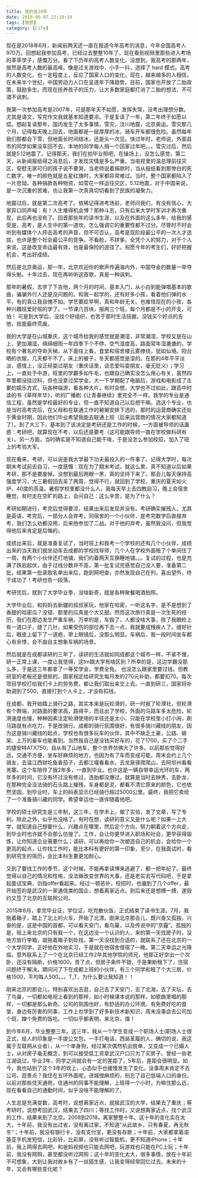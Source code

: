 ```yaml
---
title: 我的这10年
date: 2018-06-07 22:10:10
tags: [随想]
category: [Life]
---
```


现在是2018年6月，新闻前两天还一直在报道今年高考的消息，今年全国高考人970万。回想起我参加高考，已经过去整整10年了，现在看到视频里那些进入考场的莘莘学子，感慨万分。看了下历年的高考人数变化，没想到，我高考的那两年，居然是高考人数的最高峰。像是过关游戏中，小手一抖，选择了 hard 模式。高考的人数变化，也一定程度上，反应了国家人口的变化，现在，越来越多的人相信，在未来半个世纪，中国劳动力人口在呈逐年下降趋势。目前，国家也开放了二胎政策，鼓励多生。而现在抚养孩子的压力，让大多数家庭都打消了二胎的想法，不可谓不讽刺。
<!--more-->

我第一次参加高考是2007年，可是那年天不如愿，发挥失常，没考出理想分数。尤其是语文，写完作文我就基本知道要凉。于是复读了一年，第二年终于如愿以偿。想起复读那年，国内发生了太多事情，雪灾，汶川地震，北京奥运。雪灾那几个月，记得每天晚上回去，地面都是一层厚厚的冰，骑车开车都很危险。虽然每年我们那都会下雪，但地面长时间结冰，还是头一次见。快过年时，老师说，外面县市的同学如果没车回不去，本地的同学每人捎一个回家过年吧。。。雪灾过后，然后就是5.12地震了。记得那天，我们在拍毕业照吧，在操场上，没怎么感觉，第二天，从新闻报纸得之消息后，才发现灾情是多么严重。当电视里的温总理前往灾区，安慰无家可归的孩子说不要哭，当老师说着捐款时，当从报纸看到那惨白的死亡数字，唯一的颜色就是五星红旗时，大家都异常难过。当时，整个国家都陷入了一片悲恸。各种捐款各种物资，如雪花一样运往灾区，5.12地震，对于中国来说，是一次沉重的苦难，也让我第一次真真切切看到了民族的凝聚力。

地震过后，就是第二次高考了。依稀记得进考场前，老师问我们，有没有信心，大家异口同声喊：有！人生难得机会博？那种斗志，只有后来大学时军训才再次重现，此后再也没有了。回首那些年的读书生涯，以及在外面的这么多年，给我的感受是，高考，是人生中的第一道坎，怎么强调它的重要性都不过分。尽管时不时会听到有媒体个人抨击高考的声音，但不可否认，高考是现阶段最公平的一次人才选拔，也许是整个社会最公平的竞争。不看脸，不拼爹。全凭个人的努力，对于个人来说，这是改变命运最有效，也是最保险的途径了。祝愿今年的考生们，好好把握机会，考出好成绩。

然后是北京奥运，那一年，北京欢迎你的歌声传遍海内外，中国夺金的数量一举夺得头魁。十年过去，现在再听听这首歌，真是一种讽刺。

那年的暑假，去学了下吉他，两个月的时间，基本入门，从小白到能弹唱基本的歌曲，骗骗外行人还是没问题的。和我一起学的，还有好多小孩，看着他们弹的水平，有的真让我自愧不如。学艺要趁早啊，真和年龄无关。也难怪现在的小孩，各种兴趣班爱好班的学了。一节课几百块，报两三个班，每个月都是不小的开支，可怕！
可是到大学后，没找个好组织，也苦于那时生活拮据，没钱买个好点的吉他，技能最终荒废。

我的大学是在山城重庆，这个城市给我的感觉就是潮湿，非常潮湿，学校又是在山上，更加潮湿，绵绵细雨一年四季下个不停，空气湿度高，路面常年湿漉漉的，学校有个著名的夺命天梯，从下面往上看，食堂和宿舍楼云雾缭绕，犹如仙境。阳台晒的衣服，几天都干不了，床上的被子，冬天都感觉是湿的。在那的4年平平淡淡，感情上，没正经耍过朋友（重庆话里，谈恋爱叫耍朋友，毫无贬义）；学习上，一直处于中游，班里的学霸多如牛毛，也跟自己确实没怎么用心有关，虽然四年里都没挂过科，但也没拿过奖学金。大一下学期配了电脑后，游戏和电影成了主要的娱乐方式，玩各种端游，看各种大片。有时会想，大学也不过如此，跟高中时读的书《草样年华》，听的广播剧《让青春继续》里完全不一样。我学的专业是通信工程，虽然是学校最好的专业，但一直不知道自己以后想干嘛。选这个专业，也是当时高考完后，在父母和在联通工作的舅舅安排下选的，那时的运营商确实还处于黄金时期，因此他们毕业希望我能去联通上班（后来运营商的情况大家都知道了）。到了大三下，基本到了该决定是考研还是工作的时候，一方面被导师的话蛊惑：考研吧，就算现在不考，以后还是要考（这可能跟导师一直在学校做科研有关）。另一方面，当时确实是不知道自己能干啥，于是没怎么参加校招，加入了班上的考验大军。

现在看来，考研，可以说是我大学最下功夫最投入的一件事了。记得大学时，每次期末考试前去自习，一度感慨：现在为了期末考试，就这么累，真不知道以后如果考研，那不是要废掉。没想到最后两眼一黑，真的坚持下来了。那会儿每天保持高强度学习，大三暑假回去呆了两周，觉得不行，就回到了学校，重庆的夏天如火炉，40度的高温。暑假学校里都没什么人，我每天早上去四教自习，晚上会宿舍睡觉，有时走在空旷的路上，会问自己：这么辛苦，是为了什么？

考研如期进行，考完后觉得要凉，结果出来后发现并没有。考研确实摧残人，尤其是英语，考完后，一部分人会弃考，同宿舍的一个小伙伴，是考完数学后直接弃考，我们怎么劝都没用，后来他参加了二战。对于他的弃考，虽然我没问，但我觉得他后来肯定是后悔的。

成绩出来后，就是准备复试了，当时班上和我考一个学校的还有几个小伙伴，成绩出来的当天我们就坐动车去成都的学校找导师，几个人在学校外面租了个单间住了一周，有两个小伙伴还打地铺，我们约着两天互换睡地铺。。。复试的过程，也是充满了跌宕起伏，由于过线分数并不高，第一批复试完感觉自己没人要，准备第二批，结果第一批录取名单出来后，跑到网吧查，亦然发现自己在列，喜出望外，终于成功了！考研也告一段落。

考研完后，就到了大学毕业季，没啥新奇，就是各种聚餐喝酒拍照。

大学毕业后，和妈妈去新疆的叔叔家玩，他家在哈密，一听这名字，是不是想到了香甜的哈密瓜？没错，那里的瓜真是个大又甜。然而这次旅行真是一次生死的经历，我们在那边发生严重车祸，万幸的是，车毁了，人都没啥大事，除了我眼睑上有一道口子，缝了几针，如果受伤的部位再下去一点，我就要成残疾人了。缝好针后，眼皮上留下了一道疤，带上眼镜后，没那么明显。车祸后，我一段时间坐车都心有余悸，会不由自主想象车祸的场景。

然后就是在成都读研的三年了，读研的生活就如同成都这个城市一样，不紧不慢，研一正常上课，一度让我觉得，这tm跟大学有啥区别？所幸的是，这边学霸没那么多，于是这三年都拿了一等奖学金，学费全免。
也没怎么跟家里要过钱。但教研室的老板还是很抠的，国家规定给研究生每月发的270元补助，都要扣70。每次项目学校打给我们卡上的劳务费，都让我们取出来交上去。一直到研三，国家将补助调到了500，直接打到个人卡上，才没有扣钱。

在成都，我开始踏上骑行之路，其实本来是玩轮滑的，研一时报了轮滑社，但轮滑有个弊端，对路面的要求高，路得平，而且出了学校，外面的马路车多太危险，轮滑速度也慢，种种因素注定轮滑使用的半径还是太小，只能在学校里小打小闹，刷马路就有点吃力，于是改骑行。成都的骑行氛围很好，有很多骑川藏线的朋友，因为这是骑川藏线的起点，学校也有很多玩车的伙伴，其中不缺乏土豪，公路、碳架、上万的豪车也能看到。当然我自己是没钱买好车的，花了1700，买了个二手的捷安特ATX750，自从有了山地车，整个世界仿佛大了许多。以前那些觉得好远，交通不方便，坐车好麻烦的地方，也因为有了车而变成可能，周末会约上几个骑友，去温江西财吃鱼香茄子，去都江堰看看水，去龙泉驿爬爬山，去阿坝州看看羌寨。这个车陪伴了我2年多，一直到毕业。也许这是一辆自带幸运光环的车，两年多的时间，它没有坏过没有修过，连胎都没爆过，就算是当时去映秀，去卧龙，在那种完全没法骑的石头路上摧残，车身都是泥，都看不清它原来的颜色，它也依然坚固。到毕业时，车上的码表显示已经骑行超过5000公里。最终，我把它卖给了一个准备骑川藏的同学。希望幸运也一直伴随着他吧。

学校的硕士研究生是三年制，这三年，在学术上，做了实验，发了文章，写了专利。除此之外，似乎也没啥了。有时在想，读研的意义又是什么呢？如果一上大学，就知道自己想要什么，兴趣点在哪里，然后定个方向，努力朝着这个方向走，到毕业时也许就不会那么彷徨了。工作，会让你更早进入职场和社会，更早获得锻炼，让你知道企业需要什么；读研，可以再给你一次塑造自己的机会，会给你一个更高的起点，让你找工作时，能比本科有更好的第一印象，至少，在我面试时，看到研究生的简历，会比本科生要更加耐心。

又到了要找工作的季节，这个时候，不能再拿读博来逃避了，都一把年纪了。最终觉得以自己的情况和性格，没法做改变世界的大事，还是老实去写代码吧，于是拿起面试宝典，剑指offer看起来。经过一顿恶补，校招时，也骗到了几个offer，最开始签的是武汉的一家通信类的国企，想着离家近点。到后来还是想搏一搏，遂毁约又签了北京的互联网公司。

2015年6月，拿完毕业证，学位证，吃完散伙饭，正式结束了读书生涯。7月，我拖着箱子，踏上了北上的火车，开始了北漂。刚来北京那会儿，既兴奋又孤独，兴奋的是，这是中国的首都，可以看天安门，看鸟巢，以及传说中的“京霾”。孤独的是，班上来北京的只有我一个，在这边没一个认识的人，来的第一天找房子时，没地方放行李箱，就拖着箱子到处找，第一天没找到合适的，就联系了还在北京的一个大学同学，正好他在外地实习，于是就在他宿舍借宿了一晚，第二天幸运之光降临，意外联系上了一个在北京已经工作2年其他学院的师兄，他那正好空出一个次卧，还没有隔断，价格1600，贵了点，但房子条件不错，于是果断租下了，住宿问题终于解决。期间问了下在成都上班的小伙伴，有三个同学和租了个大三居，价格1500，平均每人500。。。T_T，为什么要让我知道！！

刚来北京的那会儿，特别喜欢出去逛，自己去了天安门，去了北海，去了天坛，去了鸟巢，一切都如电视上看到的那样，如小时候课本说的那样，如歌曲里唱的那样，一切都是那么新奇。公司的氛围也好，有舒适的办公环境，有免费好吃的食堂，身边有厉害的同事，工作上也学到了好多新技术新知识，周末没事会去公司加个班，蹭个免费的饭吃。一切似乎都表明，来北京，值！

到今年6月，毕业整整三年。这三年，我从一个学生变成一个职场人士(职场人士很正式，给人的印象是一手提公文包，一手打电话，西装革履的人，确切的说，我这属于互联网从业者），从一个单身狗，经过某次偶然机会脱单，又变成一个已婚人士，从对房子毫无概念，到可以接受低工资拿武汉户口只为了买房子。曾经一些老江湖说过，毕业3年，同学之间就会有一定的差距了，5年后，差距会很明显。如今，我也站到了这个3年的坎上，心态似乎也缓慢发生了变化。没事周末肯定不去公司，逛景点？我住在五环外面呢，进城很麻烦的，别忘了自己低端人口的身份。以前对那些住天通苑，住通州的同事不能理解，上班得一个小时，为嘛住那么远，现在看看自己的通勤时间，似乎没啥不能理解的了。

人生总是充满变数，高考时，说想离家近点，就报武汉的大学，结果去了重庆；等考研时，说想考回武汉，结果去了四川；等找工作时，又说想离家近点，找个武汉的工作，结果来到了北京。2008到2018，离家整整十年。这十年的变化实在太大，十年前，我没有出过省，没有离过家，不知道“从此故乡，只有春夏，再无秋冬”；十年前，我没有银行卡，没有支付宝，更没有存款；十年前，大家都拿着诺基亚手机发短信，比彩铃，比彩屏，没有听过智能机，更不知道iPhone；十年前，我上网得去网吧，和爸妈视频也只能去网吧，玩游戏也只能在PC上玩；十年前，我没有网购，甚至都没听过网购；这十年的变化太大，很多事情，放在十年前不可想象，大到让我对故乡有了一丝陌生感，让我变得经常回忆过去。未来的十年，又会有哪些变化呢？

